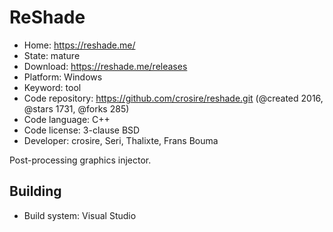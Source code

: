 # ReShade

- Home: https://reshade.me/
- State: mature
- Download: https://reshade.me/releases
- Platform: Windows
- Keyword: tool
- Code repository: https://github.com/crosire/reshade.git (@created 2016, @stars 1731, @forks 285)
- Code language: C++
- Code license: 3-clause BSD
- Developer: crosire, Seri, Thalixte, Frans Bouma

Post-processing graphics injector.

## Building

- Build system: Visual Studio
